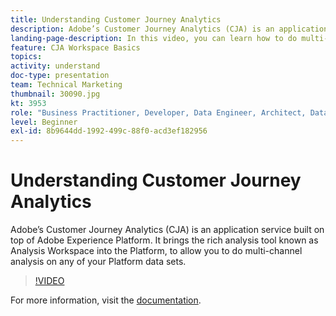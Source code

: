 ```yaml
---
title: Understanding Customer Journey Analytics
description: Adobe’s Customer Journey Analytics (CJA) is an application service built on top of Adobe Experience Platform. It brings the rich analysis tool known as Analysis Workspace into the Platform, to allow you to do multi-channel analysis on any of your Platform data sets.
landing-page-description: In this video, you can learn how to do multi-channel analysis on any of your Platform data sets.
feature: CJA Workspace Basics
topics: 
activity: understand
doc-type: presentation
team: Technical Marketing
thumbnail: 30090.jpg
kt: 3953
role: "Business Practitioner, Developer, Data Engineer, Architect, Data Architect, Administrator, Leader"
level: Beginner
exl-id: 8b9644dd-1992-499c-88f0-acd3ef182956
---
```

# Understanding Customer Journey Analytics

Adobe’s Customer Journey Analytics (CJA) is an application service built on top of Adobe Experience Platform. It brings the rich analysis tool known as Analysis Workspace into the Platform, to allow you to do multi-channel analysis on any of your Platform data sets.

>[!VIDEO](https://video.tv.adobe.com/v/30090/?quality=12&enable10seconds=on&speedcontrol=on)

For more information, visit the [documentation](https://docs.adobe.com/content/help/en/analytics-platform/using/cja-landing.html).
